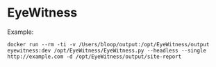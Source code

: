 EyeWitness
==========


Example:

```
docker run --rm -ti -v /Users/bloop/output:/opt/EyeWitness/output eyewitness:dev /opt/EyeWitness/EyeWitness.py --headless --single http://example.com -d /opt/EyeWitness/output/site-report
```